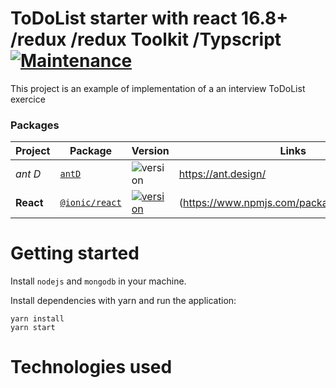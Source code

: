 # ToDoList starter with react 16.8+ /redux /redux Toolkit /Typscript [![Maintenance](https://img.shields.io/badge/Maintained%3F-no-red.svg)](https://bitbucket.org/lbesson/ansi-colors)


This project is an example of implementation of a an interview ToDoList exercice

### Packages

| Project | Package |Version | Links |
| ------- | ------- | ------- |------- |
| *ant D* | [`antD`](https://www.npmjs.com/package/antd) |![version](http://img.shields.io/npm/v/antd.svg?style=flat-square) | https://ant.design/
| **React** | [`@ionic/react`](https://www.npmjs.com/package/@ionic/react) | [![version](https://img.shields.io/npm/v/react.svg?style=flat)](https://www.npmjs.com/package/react) |(https://www.npmjs.com/package/@ionic/react) | https://reactjs.org/

# Getting started

Install `nodejs` and `mongodb` in your machine.

Install dependencies with yarn and run the application:

```
yarn install
yarn start
```

# Technologies used 

